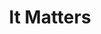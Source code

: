 ---
layout: piece
colection_name: paintings
title: It Matters
id: it-matters
media: Acrylic
dimensions: 10" x 13"
description: Painted with popsicle sticks on board.
price: $100
create_date: 2015
---